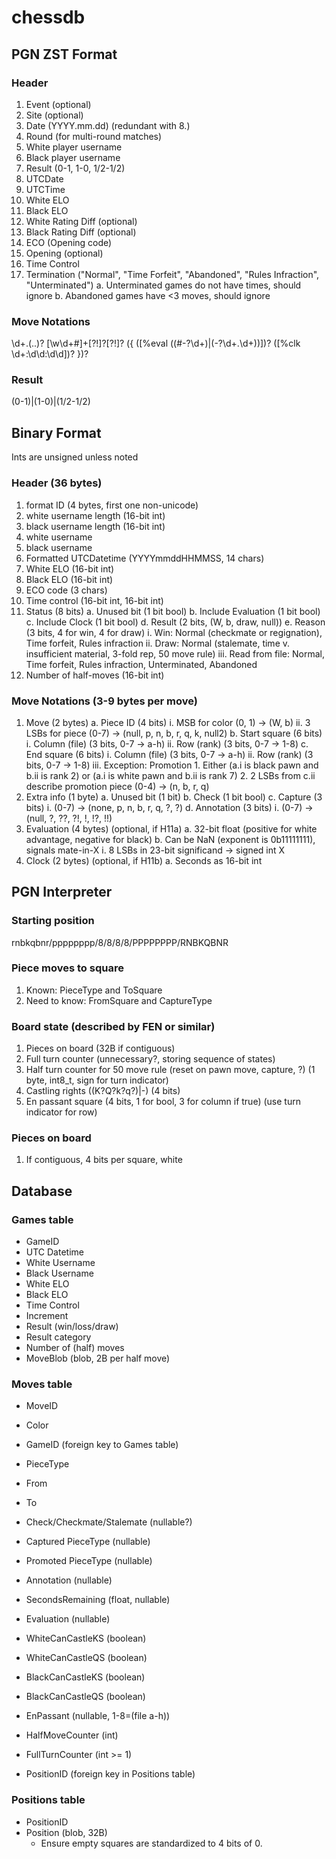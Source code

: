 # chessdb

## PGN ZST Format

### Header
1. Event (optional)
2. Site (optional)
3. Date (YYYY.mm.dd) (redundant with 8.)
4. Round (for multi-round matches)
5. White player username
6. Black player username
7. Result (0-1, 1-0, 1/2-1/2)
8. UTCDate
9. UTCTime
10. White ELO
11. Black ELO
12. White Rating Diff (optional)
13. Black Rating Diff (optional)
14. ECO (Opening code)
15. Opening (optional)
16. Time Control
17. Termination ("Normal", "Time Forfeit", "Abandoned", "Rules Infraction", "Unterminated")
    a. Unterminated games do not have times, should ignore
    b. Abandoned games have <3 moves, should ignore

### Move Notations
\d+\.(\.\.)? [\w\d\+#]+[?!]?[?!]? (\{ (\[%eval ((#-?\d+)|(-?\d+\.\d+))\])? (\[%clk \d+:\d\d:\d\d\])? \})?

### Result
(0-1)|(1-0)|(1/2-1/2)

## Binary Format
Ints are unsigned unless noted

### Header (36 bytes)
1. format ID (4 bytes, first one non-unicode)
2. white username length (16-bit int)
3. black username length (16-bit int)
4. white username
5. black username
6. Formatted UTCDatetime (YYYYmmddHHMMSS, 14 chars)
7. White ELO (16-bit int)
8. Black ELO (16-bit int)
9. ECO code (3 chars)
10. Time control (16-bit int, 16-bit int)
11. Status (8 bits)
    a. Unused bit (1 bit bool)
    b. Include Evaluation (1 bit bool)
    c. Include Clock (1 bit bool)
    d. Result (2 bits, (W, b, draw, null))
    e. Reason (3 bits, 4 for win, 4 for draw)
        i. Win: Normal (checkmate or regignation), Time forfeit, Rules infraction
        ii. Draw: Normal (stalemate, time v. insufficient material, 3-fold rep, 50 move rule)
        iii. Read from file: Normal, Time forfeit, Rules infraction, Unterminated, Abandoned 
15. Number of half-moves (16-bit int)

### Move Notations (3-9 bytes per move)
1. Move (2 bytes)
    a. Piece ID (4 bits)
        i. MSB for color (0, 1) -> (W, b)
        ii. 3 LSBs for piece (0-7) -> (null, p, n, b, r, q, k, null2)
    b. Start square (6 bits)
        i. Column (file) (3 bits, 0-7 -> a-h)
        ii. Row (rank) (3 bits, 0-7 -> 1-8)
    c. End square (6 bits)
        i. Column (file) (3 bits, 0-7 -> a-h)
        ii. Row (rank) (3 bits, 0-7 -> 1-8)
        iii. Exception: Promotion
            1. Either (a.i is black pawn and b.ii is rank 2) or (a.i is white pawn and b.ii is rank 7)
            2. 2 LSBs from c.ii describe promotion piece (0-4) -> (n, b, r, q)
2. Extra info (1 byte)
    a. Unused bit (1 bit)
    b. Check (1 bit bool)
    c. Capture (3 bits)
        i. (0-7) -> (none, p, n, b, r, q, ?, ?)
    d. Annotation (3 bits)
        i. (0-7) -> (null, ?, ??, ?!, !, !?, !!)
6. Evaluation (4 bytes) (optional, if H11a)
    a. 32-bit float (positive for white advantage, negative for black)
    b. Can be NaN (exponent is 0b11111111), signals mate-in-X
        i. 8 LSBs in 23-bit significand -> signed int X
7. Clock (2 bytes) (optional, if H11b)
    a. Seconds as 16-bit int

## PGN Interpreter

### Starting position

rnbkqbnr/pppppppp/8/8/8/8/PPPPPPPP/RNBKQBNR

### Piece moves to square

1. Known: PieceType and ToSquare
2. Need to know: FromSquare and CaptureType

### Board state (described by FEN or similar)

1. Pieces on board (32B if contiguous)
2. Full turn counter (unnecessary?, storing sequence of states)
3. Half turn counter for 50 move rule (reset on pawn move, capture, ?) (1 byte, int8_t, sign for turn indicator)
4. Castling rights ((K?Q?k?q?)|-) (4 bits)
5. En passant square (4 bits, 1 for bool, 3 for column if true) (use turn indicator for row)

### Pieces on board

1. If contiguous, 4 bits per square, white

## Database

### Games table

- GameID
- UTC Datetime
- White Username
- Black Username
- White ELO
- Black ELO
- Time Control
- Increment
- Result (win/loss/draw)
- Result category
- Number of (half) moves
- MoveBlob (blob, 2B per half move)

### Moves table

- MoveID
- Color
- GameID (foreign key to Games table)
- PieceType
- From
- To
- Check/Checkmate/Stalemate (nullable?)
- Captured PieceType (nullable)
- Promoted PieceType (nullable)
- Annotation (nullable)

- SecondsRemaining (float, nullable)
- Evaluation (nullable)

- WhiteCanCastleKS (boolean)
- WhiteCanCastleQS (boolean)
- BlackCanCastleKS (boolean)
- BlackCanCastleQS (boolean)
- EnPassant (nullable, 1-8=(file a-h))
- HalfMoveCounter (int)
- FullTurnCounter (int >= 1)
- PositionID (foreign key in Positions table)

### Positions table

- PositionID
- Position (blob, 32B)
    - Ensure empty squares are standardized to 4 bits of 0.
